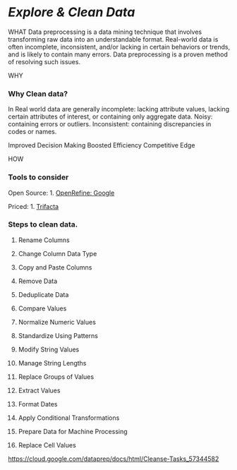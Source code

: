 # *Explore & Clean Data*

WHAT
Data preprocessing is a data mining technique that involves transforming raw data into an understandable format. Real-world data is often incomplete, inconsistent, and/or lacking in certain behaviors or trends, and is likely to contain many errors.
Data preprocessing is a proven method of resolving such issues.


WHY
### Why Clean data?
In Real world data are generally incomplete: lacking attribute values, lacking certain attributes of interest, or containing only aggregate data.
Noisy: containing errors or outliers. Inconsistent: containing discrepancies in codes or names.

Improved Decision Making
Boosted Efficiency
Competitive Edge


HOW
### Tools to consider
Open Source:
    1. [OpenRefine: Google](http://openrefine.org/documentation.html)

Priced:
    1. [Trifacta]()


### Steps to clean data.

1. Rename Columns

1. Change Column Data Type

1. Copy and Paste Columns

1. Remove Data

1. Deduplicate Data

1. Compare Values

1. Normalize Numeric Values

1. Standardize Using Patterns

1. Modify String Values

1. Manage String Lengths

1. Replace Groups of Values

1. Extract Values

1. Format Dates

1. Apply Conditional Transformations

1. Prepare Data for Machine Processing

1. Replace Cell Values

https://cloud.google.com/dataprep/docs/html/Cleanse-Tasks_57344582